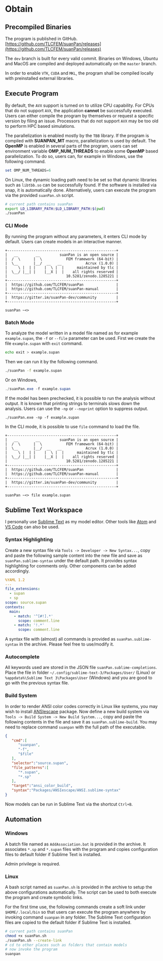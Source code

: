 # Obtain

## Precompiled Binaries

The program is published in GitHub. [https://github.com/TLCFEM/suanPan/releases](https://github.com/TLCFEM/suanPan/releases)

The `dev` branch is built for every valid commit. Binaries on Windows, Ubuntu and MacOS are compiled and deployed automatically on the `master` branch.

In order to enable `VTK`, `CUDA` and `MKL`, the program shall be compiled locally with preinstalled external libraries.

## Execute Program

By default, the `AVX` support is turned on to utilize CPU capability. For CPUs that do not support `AVX`, the application **cannot** be successfully executed. Users can either compile the program by themselves or request a specific version by filing an issue. Processors that do not support `AVX` may be too old to perform HPC based simulations.

The parallelization is enabled mostly by the `TBB` library. If the program is compiled with **SUANPAN_MT** macro, parallelization is used by default. The **OpenMP** is enabled in several parts of the program, users can set environment variable **OMP_NUM_THREADS** to enable some **OpenMP** based parallelization. To do so, users can, for example in Windows, use the following command.

```powershell
set OMP_NUM_THREADS=6
```

On Linux, the dynamic loading path need to be set so that dynamic libraries such as `libtbb.so` can be successfully found. If the software is installed via snap, it is automatically done. Alternatively, users can execute the program via the provided `suanPan.sh` script.

```bash
# current path contains suanPan
export LD_LIBRARY_PATH:$LD_LIBRARY_PATH:$(pwd)
./suanPan
```

### CLI Mode

By running the program without any parameters, it enters CLI mode by default. Users can create models in an interactive manner.

```
+--------------------------------------------------+
|   __        __         suanPan is an open source |
|  /  \      |  \           FEM framework (64-bit) |
|  \__       |__/  __   __           Acrux (1.0.0) |
|     \ |  | |    |  \ |  |      maintained by tlc |
|  \__/ |__| |    |__X |  |    all rights reserved |
|                           10.5281/zenodo.1285221 |
+--------------------------------------------------+
|  https://github.com/TLCFEM/suanPan               |
|  https://github.com/TLCFEM/suanPan-manual        |
+--------------------------------------------------+
|  https://gitter.im/suanPan-dev/community         |
+--------------------------------------------------+

suanPan ~<>
```

### Batch Mode

To analyze the model written in a model file named as for example `example.supan`, the `-f` or `--file` parameter can be used. First we create the file `example.supan` with `exit` command.

```bash
echo exit > example.supan
```

Then we can run it by the following command.

```bash
./suanPan -f example.supan
```

Or on Windows,

```powershell
./suanPan.exe -f example.supan
```

If the model has been prechecked, it is possible to run the analysis without output. It is known that printing strings to terminals slows down the analysis. Users can use the `-np` or `--noprint` option to suppress output.

```
./suanPan.exe -np -f example.supan
```

In the CLI mode, it is possible to use `file` command to load the file.

```
+--------------------------------------------------+
|   __        __         suanPan is an open source |
|  /  \      |  \           FEM framework (64-bit) |
|  \__       |__/  __   __           Acrux (1.0.0) |
|     \ |  | |    |  \ |  |      maintained by tlc |
|  \__/ |__| |    |__X |  |    all rights reserved |
|                           10.5281/zenodo.1285221 |
+--------------------------------------------------+
|  https://github.com/TLCFEM/suanPan               |
|  https://github.com/TLCFEM/suanPan-manual        |
+--------------------------------------------------+
|  https://gitter.im/suanPan-dev/community         |
+--------------------------------------------------+

suanPan ~<> file example.supan
```

## Sublime Text Workspace

I personally use [Sublime Text](https://www.sublimetext.com/) as my model editor. Other tools like [Atom](https://atom.io/) and [VS Code](https://code.visualstudio.com/) can also be used.

### Syntax Highlighting

Create a new syntax file via `Tools -> Developer -> New Syntax...`, copy and paste the following sample content into the new file and save as `suanPan.sublime-syntax` under the default path. It provides syntax highlighting for comments only. Other components can be added accordingly.

```yaml
%YAML 1.2
---
file_extensions:
  - supan
  - sp
scope: source.supan
contexts:
  main:
    - match: '^[#!].*'
      scope: comment.line
    - match: '!.*'
      scope: comment.line
```

A syntax file with (almost) all commands is provided as `suanPan.sublime-syntax` in the archive. Please feel free to use/modify it.

### Autocomplete

All keywords used are stored in the JSON file `suanPan.sublime-completions`. Place the file in folder `~/.config/sublime-text-3/Packages/User/` (Linux) or `%appdata%\Sublime Text 3\Packages\User` (Windows) and you are good to go with the previous syntax file.

### Build System

In order to render ANSI color codes correctly in Linux like systems, you may wish to install [ANSIescape](https://packagecontrol.io/packages/ANSIescape) package. Now define a new build system via `Tools -> Build System -> New Build System...`, copy and paste the following contents in the file and save it as `suanPan.sublime-build`. You may need to replace command `suanpan` with the full path of the executable.

```json
{
   "cmd":[
      "suanpan",
      "-f",
      "$file"
   ],
   "selector":"source.supan",
   "file_patterns":[
      "*.supan",
      "*.sp"
   ],
   "target":"ansi_color_build",
   "syntax":"Packages/ANSIescape/ANSI.sublime-syntax"
}
```

Now models can be run in Sublime Text via the shortcut `Ctrl+B`.

## Automation

### Windows

A batch file named as `AddAssociation.bat` is provided in the archive. It associates `*.sp` and `*.supan` files with the program and copies configuration files to default folder if Sublime Text is installed.

Admin privilege is required.

### Linux

A bash script named as `suanPan.sh` is provided in the archive to setup the above configurations automatically. The script can be used to both execute the program and create symbolic links.

For the first time use, the following commands create a soft link under `$HOME/.local/bin` so that users can execute the program anywhere by invoking command `suanpan` in any folder. The Sublime Text configuration files are copied to the default folder if Sublime Text is installed.

```bash
# current path contains suanPan
chmod +x suanPan.sh
./suanPan.sh --create-link
# cd to other places such as folders that contain models
# now invoke the program
suanpan
```
